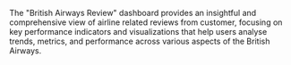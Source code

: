 The "British Airways Review" dashboard provides an insightful and comprehensive view of airline
related reviews from customer, focusing on key performance indicators and visualizations that help 
users analyse trends, metrics, and performance across various aspects of the British Airways. 
